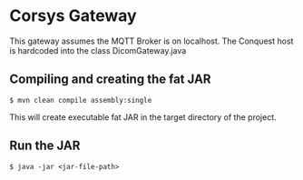 # Corsys Gateway
This gateway assumes the MQTT Broker is on localhost.
The Conquest host is hardcoded into the class DicomGateway.java

## Compiling and creating the fat JAR
```
$ mvn clean compile assembly:single
```
This will create executable fat JAR in the target directory of the project.

## Run the JAR
```
$ java -jar <jar-file-path> 
